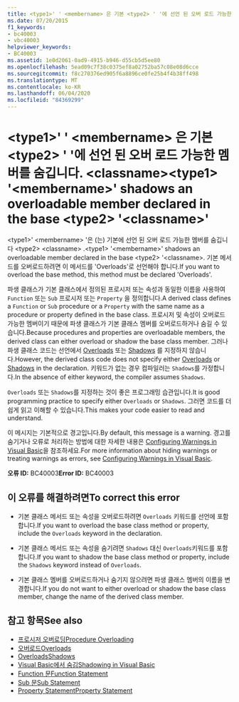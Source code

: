 ```yaml
---
title: <type1>' ' <membername> 은 기본 <type2> ' '에 선언 된 오버 로드 가능한 멤버를 숨깁니다. <classname>
ms.date: 07/20/2015
f1_keywords:
- bc40003
- vbc40003
helpviewer_keywords:
- BC40003
ms.assetid: 1e0d2061-0ad9-4915-b946-d55cb5d5ee80
ms.openlocfilehash: 5ead09c7f38c0375ef8a02752ba57c08e08d6cce
ms.sourcegitcommit: f8c270376ed905f6a8896ce0fe25b4f4b38ff498
ms.translationtype: MT
ms.contentlocale: ko-KR
ms.lasthandoff: 06/04/2020
ms.locfileid: "84369299"
---
```

# <a name="type1-membername-shadows-an-overloadable-member-declared-in-the-base-type2-classname"></a><span data-ttu-id="03957-102">\<type1>' ' \<membername> 은 기본 \<type2> ' '에 선언 된 오버 로드 가능한 멤버를 숨깁니다. \<classname></span><span class="sxs-lookup"><span data-stu-id="03957-102">\<type1> '\<membername>' shadows an overloadable member declared in the base \<type2> '\<classname>'</span></span>
<span data-ttu-id="03957-103">\<type1>' \<membername> '은 (는) 기본에 선언 된 오버 로드 가능한 멤버를 숨깁니다 \<type2> \<classname> .</span><span class="sxs-lookup"><span data-stu-id="03957-103">\<type1> '\<membername>' shadows an overloadable member declared in the base \<type2> '\<classname>.</span></span> <span data-ttu-id="03957-104">기본 메서드를 오버로드하려면 이 메서드를 'Overloads'로 선언해야 합니다.</span><span class="sxs-lookup"><span data-stu-id="03957-104">If you want to overload the base method, this method must be declared 'Overloads'.</span></span>  
  
 <span data-ttu-id="03957-105">파생 클래스가 기본 클래스에서 정의된 프로시저 또는 속성과 동일한 이름을 사용하여 `Function` 또는 `Sub` 프로시저 또는 `Property` 을 정의합니다.</span><span class="sxs-lookup"><span data-stu-id="03957-105">A derived class defines a `Function` or `Sub` procedure or a `Property` with the same name as a procedure or property defined in the base class.</span></span> <span data-ttu-id="03957-106">프로시저 및 속성이 오버로드 가능한 멤버이기 때문에 파생 클래스가 기본 클래스 멤버를 오버로드하거나 숨길 수 있습니다.</span><span class="sxs-lookup"><span data-stu-id="03957-106">Because procedures and properties are overloadable members, the derived class can either overload or shadow the base class member.</span></span> <span data-ttu-id="03957-107">그러나 파생 클래스 코드는 선언에서 [Overloads](../language-reference/modifiers/overloads.md) 또는 [Shadows](../language-reference/modifiers/shadows.md) 를 지정하지 않습니다.</span><span class="sxs-lookup"><span data-stu-id="03957-107">However, the derived class code does not specify either [Overloads](../language-reference/modifiers/overloads.md) or [Shadows](../language-reference/modifiers/shadows.md) in the declaration.</span></span> <span data-ttu-id="03957-108">키워드가 없는 경우 컴파일러는 `Shadows`를 가정합니다.</span><span class="sxs-lookup"><span data-stu-id="03957-108">In the absence of either keyword, the compiler assumes `Shadows`.</span></span>  
  
 <span data-ttu-id="03957-109">`Overloads` 또는 `Shadows`를 지정하는 것이 좋은 프로그래밍 습관입니다.</span><span class="sxs-lookup"><span data-stu-id="03957-109">It is good programming practice to specify either `Overloads` or `Shadows`.</span></span> <span data-ttu-id="03957-110">그러면 코드를 더 쉽게 읽고 이해할 수 있습니다.</span><span class="sxs-lookup"><span data-stu-id="03957-110">This makes your code easier to read and understand.</span></span>  
  
 <span data-ttu-id="03957-111">이 메시지는 기본적으로 경고입니다.</span><span class="sxs-lookup"><span data-stu-id="03957-111">By default, this message is a warning.</span></span> <span data-ttu-id="03957-112">경고를 숨기거나 오류로 처리하는 방법에 대한 자세한 내용은 [Configuring Warnings in Visual Basic](/visualstudio/ide/configuring-warnings-in-visual-basic)을 참조하세요.</span><span class="sxs-lookup"><span data-stu-id="03957-112">For more information about hiding warnings or treating warnings as errors, see [Configuring Warnings in Visual Basic](/visualstudio/ide/configuring-warnings-in-visual-basic).</span></span>  
  
 <span data-ttu-id="03957-113">**오류 ID:** BC40003</span><span class="sxs-lookup"><span data-stu-id="03957-113">**Error ID:** BC40003</span></span>  
  
## <a name="to-correct-this-error"></a><span data-ttu-id="03957-114">이 오류를 해결하려면</span><span class="sxs-lookup"><span data-stu-id="03957-114">To correct this error</span></span>  
  
- <span data-ttu-id="03957-115">기본 클래스 메서드 또는 속성을 오버로드하려면 `Overloads` 키워드를 선언에 포함합니다.</span><span class="sxs-lookup"><span data-stu-id="03957-115">If you want to overload the base class method or property, include the `Overloads` keyword in the declaration.</span></span>  
  
- <span data-ttu-id="03957-116">기본 클래스 메서드 또는 속성을 숨기려면 `Shadows` 대신 `Overloads`키워드를 포함합니다.</span><span class="sxs-lookup"><span data-stu-id="03957-116">If you want to shadow the base class method or property, include the `Shadows` keyword instead of `Overloads`.</span></span>  
  
- <span data-ttu-id="03957-117">기본 클래스 멤버를 오버로드하거나 숨기지 않으려면 파생 클래스 멤버의 이름을 변경합니다.</span><span class="sxs-lookup"><span data-stu-id="03957-117">If you do not want to either overload or shadow the base class member, change the name of the derived class member.</span></span>  
  
## <a name="see-also"></a><span data-ttu-id="03957-118">참고 항목</span><span class="sxs-lookup"><span data-stu-id="03957-118">See also</span></span>

- [<span data-ttu-id="03957-119">프로시저 오버로딩</span><span class="sxs-lookup"><span data-stu-id="03957-119">Procedure Overloading</span></span>](../programming-guide/language-features/procedures/procedure-overloading.md)
- [<span data-ttu-id="03957-120">오버로드</span><span class="sxs-lookup"><span data-stu-id="03957-120">Overloads</span></span>](../language-reference/modifiers/overloads.md)
- [<span data-ttu-id="03957-121">Overloads</span><span class="sxs-lookup"><span data-stu-id="03957-121">Shadows</span></span>](../language-reference/modifiers/shadows.md)
- [<span data-ttu-id="03957-122">Visual Basic에서 숨김</span><span class="sxs-lookup"><span data-stu-id="03957-122">Shadowing in Visual Basic</span></span>](../programming-guide/language-features/declared-elements/shadowing.md)
- [<span data-ttu-id="03957-123">Function 문</span><span class="sxs-lookup"><span data-stu-id="03957-123">Function Statement</span></span>](../language-reference/statements/function-statement.md)
- [<span data-ttu-id="03957-124">Sub 문</span><span class="sxs-lookup"><span data-stu-id="03957-124">Sub Statement</span></span>](../language-reference/statements/sub-statement.md)
- [<span data-ttu-id="03957-125">Property Statement</span><span class="sxs-lookup"><span data-stu-id="03957-125">Property Statement</span></span>](../language-reference/statements/property-statement.md)
